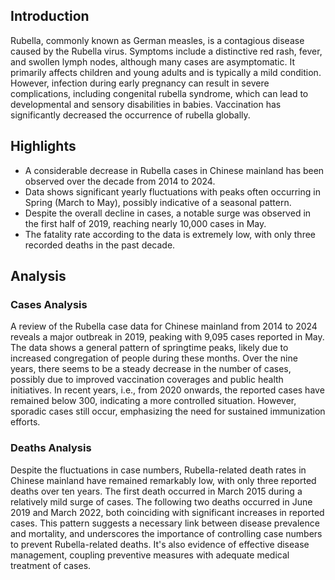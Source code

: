## Introduction

Rubella, commonly known as German measles, is a contagious disease caused by the Rubella virus. Symptoms include a distinctive red rash, fever, and swollen lymph nodes, although many cases are asymptomatic. It primarily affects children and young adults and is typically a mild condition. However, infection during early pregnancy can result in severe complications, including congenital rubella syndrome, which can lead to developmental and sensory disabilities in babies. Vaccination has significantly decreased the occurrence of rubella globally.

## Highlights

- A considerable decrease in Rubella cases in Chinese mainland has been observed over the decade from 2014 to 2024. <br/>
- Data shows significant yearly fluctuations with peaks often occurring in Spring (March to May), possibly indicative of a seasonal pattern. <br/>
- Despite the overall decline in cases, a notable surge was observed in the first half of 2019, reaching nearly 10,000 cases in May. <br/>
- The fatality rate according to the data is extremely low, with only three recorded deaths in the past decade.

## Analysis

### Cases Analysis
A review of the Rubella case data for Chinese mainland from 2014 to 2024 reveals a major outbreak in 2019, peaking with 9,095 cases reported in May. The data shows a general pattern of springtime peaks, likely due to increased congregation of people during these months. Over the nine years, there seems to be a steady decrease in the number of cases, possibly due to improved vaccination coverages and public health initiatives. In recent years, i.e., from 2020 onwards, the reported cases have remained below 300, indicating a more controlled situation. However, sporadic cases still occur, emphasizing the need for sustained immunization efforts.

### Deaths Analysis
Despite the fluctuations in case numbers, Rubella-related death rates in Chinese mainland have remained remarkably low, with only three reported deaths over ten years. The first death occurred in March 2015 during a relatively mild surge of cases. The following two deaths occurred in June 2019 and March 2022, both coinciding with significant increases in reported cases. This pattern suggests a necessary link between disease prevalence and mortality, and underscores the importance of controlling case numbers to prevent Rubella-related deaths. It's also evidence of effective disease management, coupling preventive measures with adequate medical treatment of cases.
